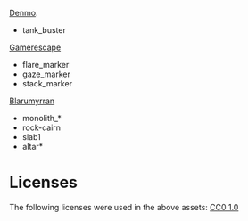 [Denmo](https://buymeacoffee.com/denmo).
- tank_buster

[Gamerescape](https://ffxiv.gamerescape.com/wiki/Common_Mechanics)
- flare_marker
- gaze_marker
- stack_marker

[Blarumyrran](https://opengameart.org/users/blarumyrran)
- monolith_*
- rock-cairn
- slab1
- altar*

# Licenses

The following licenses were used in the above assets:
[CC0 1.0](https://creativecommons.org/publicdomain/zero/1.0/)